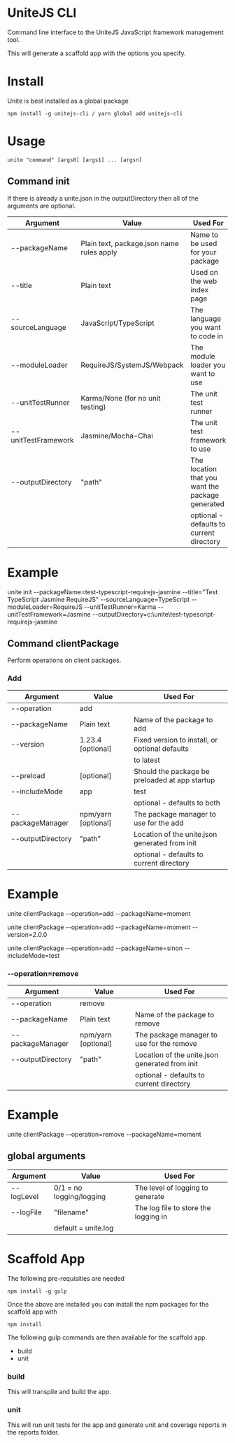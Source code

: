 # UniteJS CLI
Command line interface to the UniteJS JavaScript framework management tool.

This will generate a scaffold app with the options you specify.

# Install

Unite is best installed as a global package

    npm install -g unitejs-cli / yarn global add unitejs-cli

# Usage

    unite "command" [args0] [args1] ... [argsn]

## Command init

If there is already a unite.json in the outputDirectory then all of the arguments are optional.

| Argument            | Value                                     | Used For                                         |
|---------------------|-------------------------------------------|--------------------------------------------------|
| --packageName       | Plain text, package.json name rules apply | Name to be used for your package                 |
| --title             | Plain text                                | Used on the web index page                       |
| --sourceLanguage    | JavaScript/TypeScript                     | The language you want to code in                 |
| --moduleLoader      | RequireJS/SystemJS/Webpack                | The module loader you want to use                |
| --unitTestRunner    | Karma/None (for no unit testing)          | The unit test runner                             |
| --unitTestFramework | Jasmine/Mocha-Chai                        | The unit test framework to use                   |
| --outputDirectory   | "path"                                    | The location that you want the package generated |
|                     |                                           | optional - defaults to current directory         |

# Example

unite init --packageName=test-typescript-requirejs-jasmine --title="Test TypeScript Jasmine RequireJS" --sourceLanguage=TypeScript --moduleLoader=RequireJS --unitTestRunner=Karma --unitTestFramework=Jasmine --outputDirectory=c:\unite\test-typescript-requirejs-jasmine

## Command clientPackage

Perform operations on client packages.

### Add

| Argument            | Value                                     | Used For                                         |
|---------------------|-------------------------------------------|--------------------------------------------------|
| --operation         | add                                       |                                                  |
| --packageName       | Plain text                                | Name of the package to add                       |
| --version           | 1.23.4 [optional]                         | Fixed version to install, or optional defaults   |
|                     |                                           | to latest                                        |
| --preload           | [optional]                                | Should the package be preloaded at app startup   |
| --includeMode       | app | test | both                         | When should the package be loaded                |
|                     |                                           | optional - defaults to both                      |
| --packageManager    | npm/yarn [optional]                       | The package manager to use for the add           |
| --outputDirectory   | "path"                                    | Location of the unite.json generated from init   |
|                     |                                           | optional - defaults to current directory         |

# Example

unite clientPackage --operation=add --packageName=moment

unite clientPackage --operation=add --packageName=moment --version=2.0.0

unite clientPackage --operation=add --packageName=sinon --includeMode=test

### --operation=remove

| Argument            | Value                                     | Used For                                         |
|---------------------|-------------------------------------------|--------------------------------------------------|
| --operation         | remove                                    |                                                  |
| --packageName       | Plain text                                | Name of the package to remove                    |
| --packageManager    | npm/yarn [optional]                       | The package manager to use for the remove        |
| --outputDirectory   | "path"                                    | Location of the unite.json generated from init   |
|                     |                                           | optional - defaults to current directory         |

# Example

unite clientPackage --operation=remove --packageName=moment

## global arguments

| Argument            | Value                                     | Used For                                         |
|---------------------|-------------------------------------------|--------------------------------------------------|
| --logLevel          | 0/1 = no logging/logging                  | The level of logging to generate                 |
| --logFile           | "filename"                                | The log file to store the logging in             |
|                     | default = unite.log                       |                                                  |

# Scaffold App

The following pre-requisities are needed

    npm install -g gulp

Once the above are installed you can install the npm packages for the scaffold app with

    npm install


The following gulp commands are then available for the scaffold app.

* build
* unit

### build
This will transpile and build the app.

### unit

This will run unit tests for the app and generate unit and coverage reports in the reports folder.
